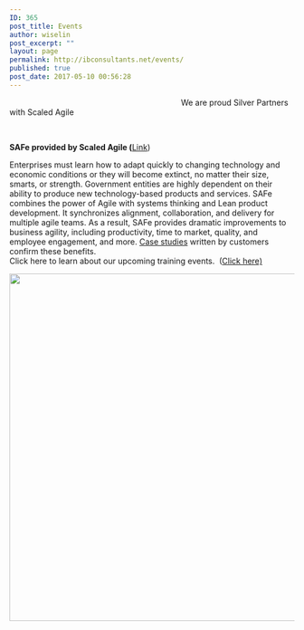 ```yaml
---
ID: 365
post_title: Events
author: wiselin
post_excerpt: ""
layout: page
permalink: http://ibconsultants.net/events/
published: true
post_date: 2017-05-10 00:56:28
---
```

<p>                                                                             We are proud Silver Partners with Scaled Agile</p><p> </p><p><strong>SAFe provided by Scaled Agile (</strong><a href="http://www.scaledagileframework.com/why-safe/">Link</a>)</p><p>Enterprises must learn how to adapt quickly to changing technology and economic conditions or they will become extinct, no matter their size, smarts, or strength. Government entities are highly dependent on their ability to produce new technology-based products and services. SAFe combines the power of Agile with systems thinking and Lean product development. It synchronizes alignment, collaboration, and delivery for multiple agile teams. As a result, SAFe provides dramatic improvements to business agility, including productivity, time to market, quality, and employee engagement, and more. <a href="http://www.scaledagileframework.com/case-studies/">Case studies</a> written by customers confirm these benefits.<br /> Click here to learn about our upcoming training events.  (<a href="http://ibcllc.eventbrite.com">Click here)</a></p>		
		<img width="1024" height="614" src="http://ibconsultants.net/wp-content/uploads/2017/05/IBC_LOGO-HD-1024x614.png" alt="" srcset="https://ibconsultants.net/wp-content/uploads/2017/05/IBC_LOGO-HD-1024x614.png 1024w, https://ibconsultants.net/wp-content/uploads/2017/05/IBC_LOGO-HD-300x180.png 300w, https://ibconsultants.net/wp-content/uploads/2017/05/IBC_LOGO-HD-768x461.png 768w, https://ibconsultants.net/wp-content/uploads/2017/05/IBC_LOGO-HD.png 1500w" sizes="(max-width: 1024px) 100vw, 1024px" />